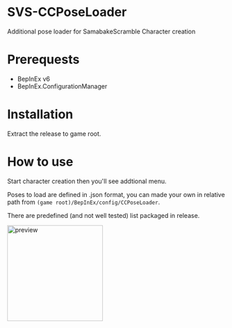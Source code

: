# SVS-CCPoseLoader

Additional pose loader for SamabakeScramble Character creation

# Prerequests

 * BepInEx v6
 * BepInEx.ConfigurationManager
 
# Installation

Extract the release to game root.

# How to use

Start character creation then you'll see addtional menu.
 
Poses to load are defined in .json format, you can made your own in relative path from ```(game root)/BepInEx/config/CCPoseLoader```.

There are predefined (and not well tested) list packaged in release.

<img width="220" alt="preview" src="https://github.com/user-attachments/assets/294fc550-b227-412d-93f1-8af6fc23b22e" />
